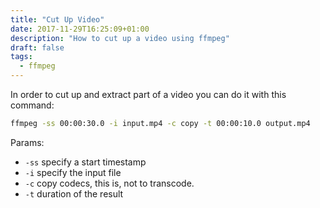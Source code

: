 ```yaml
---
title: "Cut Up Video"
date: 2017-11-29T16:25:09+01:00
description: "How to cut up a video using ffmpeg"
draft: false
tags:
  - ffmpeg
---
```


In order to cut up and extract part of a video you can do it with this command: 

```bash
ffmpeg -ss 00:00:30.0 -i input.mp4 -c copy -t 00:00:10.0 output.mp4
```

Params: 

* `-ss` specify a start timestamp
* `-i` specify the input file
* `-c` copy codecs, this is, not to transcode.
* `-t` duration of the result
